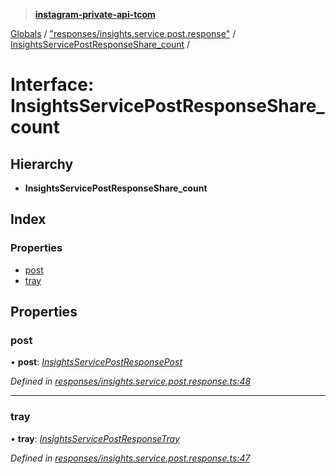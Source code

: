 > **[instagram-private-api-tcom](../README.md)**

[Globals](../README.md) / ["responses/insights.service.post.response"](../modules/_responses_insights_service_post_response_.md) / [InsightsServicePostResponseShare_count](_responses_insights_service_post_response_.insightsservicepostresponseshare_count.md) /

# Interface: InsightsServicePostResponseShare_count

## Hierarchy

* **InsightsServicePostResponseShare_count**

## Index

### Properties

* [post](_responses_insights_service_post_response_.insightsservicepostresponseshare_count.md#post)
* [tray](_responses_insights_service_post_response_.insightsservicepostresponseshare_count.md#tray)

## Properties

###  post

• **post**: *[InsightsServicePostResponsePost](_responses_insights_service_post_response_.insightsservicepostresponsepost.md)*

*Defined in [responses/insights.service.post.response.ts:48](https://github.com/cuonglnhust/instagram-private-api-tcom/blob/3e16058/src/responses/insights.service.post.response.ts#L48)*

___

###  tray

• **tray**: *[InsightsServicePostResponseTray](_responses_insights_service_post_response_.insightsservicepostresponsetray.md)*

*Defined in [responses/insights.service.post.response.ts:47](https://github.com/cuonglnhust/instagram-private-api-tcom/blob/3e16058/src/responses/insights.service.post.response.ts#L47)*